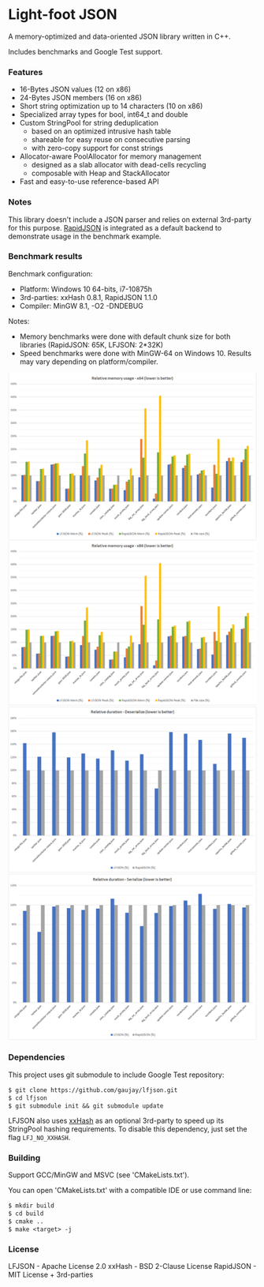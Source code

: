 # Light-foot JSON


A memory-optimized and data-oriented JSON library written in C++.

Includes benchmarks and Google Test support.

### Features

- 16-Bytes JSON values (12 on x86)
- 24-Bytes JSON members (16 on x86)
- Short string optimization up to 14 characters (10 on x86)
- Specialized array types for bool, int64_t and double
- Custom StringPool for string deduplication
  - based on an optimized intrusive hash table
  - shareable for easy reuse on consecutive parsing
  - with zero-copy support for const strings
- Allocator-aware PoolAllocator for memory management
  - designed as a slab allocator with dead-cells recycling
  - composable with Heap and StackAllocator
- Fast and easy-to-use reference-based API

### Notes

This library doesn't include a JSON parser and relies on external 3rd-party for this purpose.
[RapidJSON](https://github.com/Tencent/rapidjson) is integrated as a default backend to demonstrate usage in the benchmark example.

### Benchmark results

Benchmark configuration:
- Platform: Windows 10 64-bits, i7-10875h
- 3rd-parties: xxHash 0.8.1, RapidJSON 1.1.0
- Compiler: MinGW 8.1, -O2 -DNDEBUG

Notes:
- Memory benchmarks were done with default chunk size for both libraries (RapidJSON: 65K, LFJSON: 2*32K)
- Speed benchmarks were done with MinGW-64 on Windows 10. Results may vary depending on platform/compiler.

![RelativeMem_x64](doc/RelativeMem_x64.png)
![RelativeMem_x86](doc/RelativeMem_x86.png)
![RelativeSpeed_Deserialize](doc/RelativeSpeed_Deserialize.png)
![RelativeSpeed_Serialize](doc/RelativeSpeed_Serialize.png)

### Dependencies

This project uses git submodule to include Google Test repository:

    $ git clone https://github.com/gaujay/lfjson.git
    $ cd lfjson
    $ git submodule init && git submodule update

LFJSON also uses [xxHash](https://github.com/Cyan4973/xxHash) as an optional 3rd-party to speed up its StringPool hashing requirements.
To disable this dependency, just set the flag `LFJ_NO_XXHASH`.

### Building

Support GCC/MinGW and MSVC (see 'CMakeLists.txt').

You can open 'CMakeLists.txt' with a compatible IDE or use command line:

    $ mkdir build
    $ cd build
    $ cmake ..
    $ make <target> -j

### License

LFJSON - Apache License 2.0
xxHash - BSD 2-Clause License
RapidJSON - MIT License + 3rd-parties
